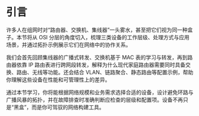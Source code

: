 # 引言

许多人在组网时对“路由器、交换机、集线器”一头雾水，甚至把它们视为同一种盒子。本节将从 OSI 分层的角度切入，梳理三类设备的工作层级、处理方式与应用场景，并通过拓扑示例展示它们在网络中的协作关系。

我们会首先回顾集线器的广播式转发、交换机基于 MAC 表的学习与转发，再到路由器依靠 IP 路由表进行跨网段转发，解释为什么现代家庭路由器需要同时具备交换、路由、无线等功能。还会结合 VLAN、链路聚合、静态路由等配置示例，帮助你理解这些设备在性能和可管理性上的差异。

通过本节学习，你将能根据网络规模和业务需求选择合适的设备，设计避免环路与广播风暴的拓扑，并在故障排查时准确判断应检查的层级和配置项。设备不再只是“黑盒”，而是你可驾驭的网络构建工具。

